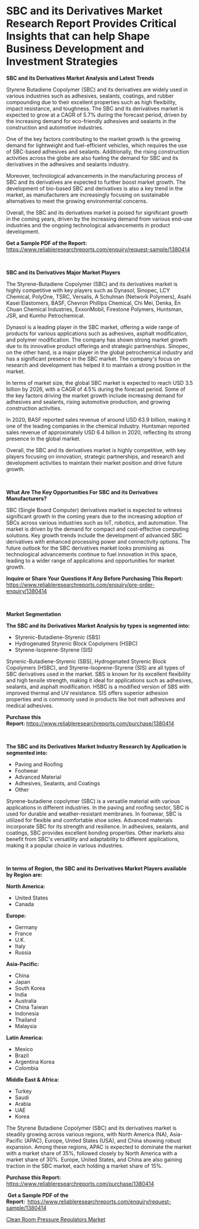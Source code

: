 <p><h1>SBC and its Derivatives Market Research Report Provides Critical Insights that can help Shape Business Development and Investment Strategies</h1></p><p><strong>SBC and its Derivatives Market Analysis and Latest Trends</strong></p>
<p><p>Styrene Butadiene Copolymer (SBC) and its derivatives are widely used in various industries such as adhesives, sealants, coatings, and rubber compounding due to their excellent properties such as high flexibility, impact resistance, and toughness. The SBC and its derivatives market is expected to grow at a CAGR of 5.7% during the forecast period, driven by the increasing demand for eco-friendly adhesives and sealants in the construction and automotive industries.</p><p>One of the key factors contributing to the market growth is the growing demand for lightweight and fuel-efficient vehicles, which requires the use of SBC-based adhesives and sealants. Additionally, the rising construction activities across the globe are also fueling the demand for SBC and its derivatives in the adhesives and sealants industry.</p><p>Moreover, technological advancements in the manufacturing process of SBC and its derivatives are expected to further boost market growth. The development of bio-based SBC and derivatives is also a key trend in the market, as manufacturers are increasingly focusing on sustainable alternatives to meet the growing environmental concerns.</p><p>Overall, the SBC and its derivatives market is poised for significant growth in the coming years, driven by the increasing demand from various end-use industries and the ongoing technological advancements in product development.</p></p>
<p><strong>Get a Sample PDF of the Report:&nbsp;</strong> <a href="https://www.reliableresearchreports.com/enquiry/request-sample/1380414">https://www.reliableresearchreports.com/enquiry/request-sample/1380414</a></p>
<p>&nbsp;</p>
<p><strong>SBC and its Derivatives Major Market Players</strong></p>
<p><p>The Styrene-Butadiene Copolymer (SBC) and its derivatives market is highly competitive with key players such as Dynasol, Sinopec, LCY Chemical, PolyOne, TSRC, Versalis, A Schulman (Network Polymers), Asahi Kasei Elastomers, BASF, Chevron Phillips Chemical, Chi Mei, Denka, En Chuan Chemical Industries, ExxonMobil, Firestone Polymers, Huntsman, JSR, and Kumho Petrochemical.</p><p>Dynasol is a leading player in the SBC market, offering a wide range of products for various applications such as adhesives, asphalt modification, and polymer modification. The company has shown strong market growth due to its innovative product offerings and strategic partnerships. Sinopec, on the other hand, is a major player in the global petrochemical industry and has a significant presence in the SBC market. The company's focus on research and development has helped it to maintain a strong position in the market.</p><p>In terms of market size, the global SBC market is expected to reach USD 3.5 billion by 2026, with a CAGR of 4.5% during the forecast period. Some of the key factors driving the market growth include increasing demand for adhesives and sealants, rising automotive production, and growing construction activities.</p><p>In 2020, BASF reported sales revenue of around USD 63.9 billion, making it one of the leading companies in the chemical industry. Huntsman reported sales revenue of approximately USD 6.4 billion in 2020, reflecting its strong presence in the global market.</p><p>Overall, the SBC and its derivatives market is highly competitive, with key players focusing on innovation, strategic partnerships, and research and development activities to maintain their market position and drive future growth.</p></p>
<p>&nbsp;</p>
<p><strong>What Are The Key Opportunities For SBC and its Derivatives Manufacturers?</strong></p>
<p><p>SBC (Single Board Computer) derivatives market is expected to witness significant growth in the coming years due to the increasing adoption of SBCs across various industries such as IoT, robotics, and automation. The market is driven by the demand for compact and cost-effective computing solutions. Key growth trends include the development of advanced SBC derivatives with enhanced processing power and connectivity options. The future outlook for the SBC derivatives market looks promising as technological advancements continue to fuel innovation in this space, leading to a wider range of applications and opportunities for market growth.</p></p>
<p><strong>Inquire or Share Your Questions If Any Before Purchasing This Report:</strong> <a href="https://www.reliableresearchreports.com/enquiry/pre-order-enquiry/1380414">https://www.reliableresearchreports.com/enquiry/pre-order-enquiry/1380414</a></p>
<p>&nbsp;</p>
<p><strong>Market Segmentation</strong></p>
<p><strong>The SBC and its Derivatives Market Analysis by types is segmented into:</strong></p>
<p><ul><li>Styrenic-Butadiene-Styrenic (SBS)</li><li>Hydrogenated Styrenic Block Copolymers (HSBC)</li><li>Styrene-Isoprene-Styrene (SIS)</li></ul></p>
<p><p>Styrenic-Butadiene-Styrenic (SBS), Hydrogenated Styrenic Block Copolymers (HSBC), and Styrene-Isoprene-Styrene (SIS) are all types of SBC derivatives used in the market. SBS is known for its excellent flexibility and high tensile strength, making it ideal for applications such as adhesives, sealants, and asphalt modification. HSBC is a modified version of SBS with improved thermal and UV resistance. SIS offers superior adhesion properties and is commonly used in products like hot melt adhesives and medical adhesives.</p></p>
<p><strong>Purchase this Report:&nbsp;</strong><a href="https://www.reliableresearchreports.com/purchase/1380414">https://www.reliableresearchreports.com/purchase/1380414</a></p>
<p>&nbsp;</p>
<p><strong>The SBC and its Derivatives Market Industry Research by Application is segmented into:</strong></p>
<p><ul><li>Paving and Roofing</li><li>Footwear</li><li>Advanced Material</li><li>Adhesives, Sealants, and Coatings</li><li>Other</li></ul></p>
<p><p>Styrene-butadiene copolymer (SBC) is a versatile material with various applications in different industries. In the paving and roofing sector, SBC is used for durable and weather-resistant membranes. In footwear, SBC is utilized for flexible and comfortable shoe soles. Advanced materials incorporate SBC for its strength and resilience. In adhesives, sealants, and coatings, SBC provides excellent bonding properties. Other markets also benefit from SBC's versatility and adaptability to different applications, making it a popular choice in various industries.</p></p>
<p>&nbsp;</p>
<p><strong>In terms of Region, the SBC and its Derivatives Market Players available by Region are:</strong></p>
<p>
    <p> <strong> North America: </strong>
        <ul>
            <li>United States</li>
            <li>Canada</li>
        </ul>
        </p> 
    <p> <strong> Europe: </strong>
        <ul>
            <li>Germany</li>
            <li>France</li>
            <li>U.K.</li>
            <li>Italy</li>
            <li>Russia</li>
        </ul>
        </p> 
    <p> <strong> Asia-Pacific: </strong>
        <ul>
            <li>China</li>
            <li>Japan</li>
            <li>South Korea</li>
            <li>India</li>
            <li>Australia</li>
            <li>China Taiwan</li>
            <li>Indonesia</li>
            <li>Thailand</li>
            <li>Malaysia</li>
        </ul>
        </p> 
    <p> <strong> Latin America: </strong>
        <ul>
            <li>Mexico</li>
            <li>Brazil</li>
            <li>Argentina Korea</li>
            <li>Colombia</li>
        </ul>
        </p> 
    <p> <strong> Middle East & Africa: </strong>
        <ul>
            <li>Turkey</li>
            <li>Saudi</li>
            <li>Arabia</li>
            <li>UAE</li>
            <li>Korea</li>
        </ul>
    </p>
    </p>
<p><p>The Styrene Butadiene Copolymer (SBC) and its derivatives market is steadily growing across various regions, with North America (NA), Asia-Pacific (APAC), Europe, United States (USA), and China showing robust expansion. Among these regions, APAC is expected to dominate the market with a market share of 35%, followed closely by North America with a market share of 30%. Europe, United States, and China are also gaining traction in the SBC market, each holding a market share of 15%.</p></p>
<p><strong>Purchase this Report: </strong><a href="https://www.reliableresearchreports.com/purchase/1380414">https://www.reliableresearchreports.com/purchase/1380414</a></p>
<p>&nbsp;<strong>Get a Sample PDF of the Report:&nbsp;&nbsp;</strong><a href="https://www.reliableresearchreports.com/enquiry/request-sample/1380414">https://www.reliableresearchreports.com/enquiry/request-sample/1380414</a></p>
<p><strong></strong></p>
<p><p><a href="https://invited-way-688.notion.site/Clean-Room-Pressure-Regulators-Market-with-the-goal-of-estimating-the-market-size-and-future-growth--a6e2674b113141f99eee0a42c466be8c">Clean Room Pressure Regulators Market</a></p></p>